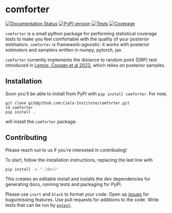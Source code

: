 # comforter

[![Documentation Status](https://readthedocs.org/projects/comforter/badge/?version=latest)](https://comforter.readthedocs.io/en/latest/?badge=latest)
[![PyPI version](https://badge.fury.io/py/comforter.svg)](https://pypi.org/project/caustic/)
[![Tests](https://github.com/Ciela-Institute/comforter/actions/workflows/python-app.yml/badge.svg?branch=main)](https://github.com/Ciela-Institute/comforter/actions)
[![Coverage](https://img.shields.io/codecov/c/github/Ciela-Institute/comforter)](https://app.codecov.io/gh/Ciela-Institute/comforter)

`comforter` is a small python package for performing statistical coverage tests
to make you feel comfortable with the quality of your posterior estimators. `comforter`
is framework-agnostic: it works with posterior estimators and samplers written in
numpy, pytorch, jax.

`comforter` currently implements the distance to random point (DRP) test introduced
in [Lemos, Coogan et al 2023](https://arxiv.org/abs/2302.03026), which relies on
posterior samples.

<!-- An upcoming release will implement the highest posterior density region test (HPDR; see [Hermans, Delaunoy et al 2022](https://arxiv.org/abs/2110.06581) or [Cole et al 2022](https://arxiv.org/abs/2111.08030)), which requires a posterior density estimator. -->

## Installation

Soon you'll be able to install from PyPI with `pip install comforter`. For now,
```
git clone git@github.com:Ciela-Institute/comforter.git
cd comforter
pip install .
```
will install the `comforter` package.

## Contributing

Please reach out to us if you're interested in contributing!

To start, follow the installation instructions, replacing the last line with
```bash
pip install -e ".[dev]"
```
This creates an editable install and installs the dev dependencies for generating
docs, running tests and packaging for PyPI.

Please use `isort` and `black` to format your code. Open up [issues](https://github.com/Ciela-Institute/comforter/issues)
for bugs/missing features. Use pull requests for additions to the code. Write tests
that can be run by [`pytest`](https://docs.pytest.org/).
